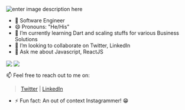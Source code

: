 ![enter image description here](https://www.coolgenerator.com/Others/text_design_dl/text/SG9sYSEgSSBhbSBTYXVyYQ==/font/en0005/size/80/color/c0ffee)

- 🔭 Software Engineer
- 😄 Pronouns: "He/His"
- 🌱 I’m currently learning Dart and scaling stuffs for various Business Solutions
- 👯 I’m looking to collaborate on Twitter, LinkedIn
- 💬 Ask me about Javascript, ReactJS




<img align="center" src="https://github-readme-stats.vercel.app/api/top-langs/?username=sauramandal&theme=radical&langs_count=10&layout=compact" />
<img align="center" src="https://github-readme-stats.vercel.app/api?username=sauramandal&count_private=true&show_icons=true&hide=prs,contribs&theme=dark" />

📫 Feel free to reach out to me on: 
> [Twitter](https://twitter.com/montai24) |
> [LinkedIn](https://www.linkedin.com/in/saura-mandal/)
- ⚡ Fun fact: An out of context Instagrammer! 😁
